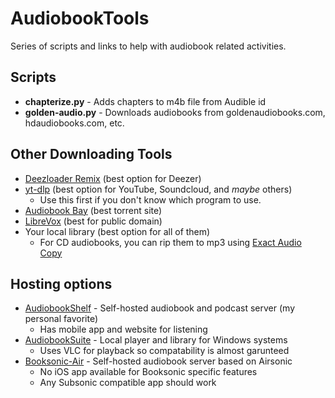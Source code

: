 # AudiobookTools

Series of scripts and links to help with audiobook related activities.

## Scripts

- **chapterize.py** - Adds chapters to m4b file from Audible id
- **golden-audio.py** - Downloads audiobooks from goldenaudiobooks.com, hdaudiobooks.com, etc.

## Other Downloading Tools

- [Deezloader Remix](https://www.deezloader.app/download/) (best option for Deezer)
- [yt-dlp](https://github.com/yt-dlp/yt-dlp) (best option for YouTube, Soundcloud, and *maybe* others)
  - Use this first if you don't know which program to use.
- [Audiobook Bay](https://audiobookbay.net) (best torrent site)
- [LibreVox](http://librivox.org/search) (best for public domain)
- Your local library (best option for all of them)
  - For CD audiobooks, you can rip them to mp3 using [Exact Audio Copy](https://www.exactaudiocopy.de/en/)

## Hosting options

- [AudiobookShelf](https://github.com/advplyr/audiobookshelf) - Self-hosted audiobook and podcast server (my personal favorite)
  - Has mobile app and website for listening
- [AudiobookSuite](https://gitlab.com/Shrimperator/AudiobookSuite) - Local player and library for Windows systems
  - Uses VLC for playback so compatability is almost garunteed
- [Booksonic-Air](https://github.com/popeen/Booksonic-Air) - Self-hosted audiobook server based on Airsonic
  - No iOS app available for Booksonic specific features
  - Any Subsonic compatible app should work